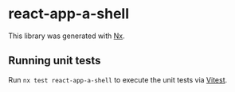 # react-app-a-shell

This library was generated with [Nx](https://nx.dev).

## Running unit tests

Run `nx test react-app-a-shell` to execute the unit tests via [Vitest](https://vitest.dev/).
